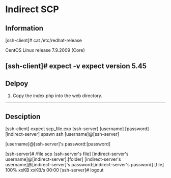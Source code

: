 # Indirect SCP

## Information

[ssh-client]#  cat /etc/redhat-release

CentOS Linux release 7.9.2009 (Core)

[ssh-client]#  expect -v
expect version 5.45
---

## Delpoy 
1. Copy the index.php into the web directory.

---
## Desciption
[ssh-client] expect scp_file.exp [ssh-server] [username] [password] [indirect-server] 
spawn ssh [username]@[ssh-server] 

[username]@[ssh-server]'s password:[password]

[ssh-server]# /file scp [ssh-server's file] [indirect-server's username]@[indirect-server]:[folder] 
[indirect-server's username]@[indirect-server]'s password:[indirect-server's password]
[file]                                    100%   xxKB  xxKB/s   00:00
[ssh-server]# logout
